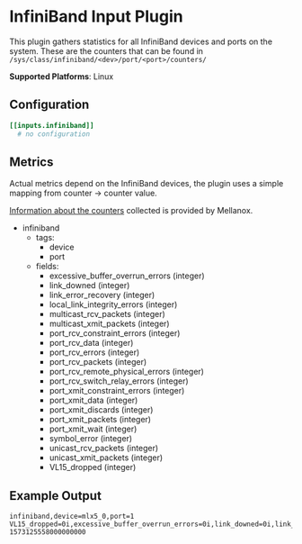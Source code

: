 # InfiniBand Input Plugin

This plugin gathers statistics for all InfiniBand devices and ports on the
system. These are the counters that can be found in
`/sys/class/infiniband/<dev>/port/<port>/counters/`

**Supported Platforms**: Linux

## Configuration

```toml
[[inputs.infiniband]]
  # no configuration
```

## Metrics

Actual metrics depend on the InfiniBand devices, the plugin uses a simple
mapping from counter -> counter value.

[Information about the counters][counters] collected is provided by Mellanox.

[counters]: https://community.mellanox.com/s/article/understanding-mlx5-linux-counters-and-status-parameters

- infiniband
  - tags:
    - device
    - port
  - fields:
    - excessive_buffer_overrun_errors (integer)
    - link_downed (integer)
    - link_error_recovery (integer)
    - local_link_integrity_errors (integer)
    - multicast_rcv_packets (integer)
    - multicast_xmit_packets (integer)
    - port_rcv_constraint_errors (integer)
    - port_rcv_data (integer)
    - port_rcv_errors (integer)
    - port_rcv_packets (integer)
    - port_rcv_remote_physical_errors (integer)
    - port_rcv_switch_relay_errors (integer)
    - port_xmit_constraint_errors (integer)
    - port_xmit_data (integer)
    - port_xmit_discards (integer)
    - port_xmit_packets (integer)
    - port_xmit_wait (integer)
    - symbol_error (integer)
    - unicast_rcv_packets (integer)
    - unicast_xmit_packets (integer)
    - VL15_dropped (integer)

## Example Output

```shell
infiniband,device=mlx5_0,port=1 VL15_dropped=0i,excessive_buffer_overrun_errors=0i,link_downed=0i,link_error_recovery=0i,local_link_integrity_errors=0i,multicast_rcv_packets=0i,multicast_xmit_packets=0i,port_rcv_constraint_errors=0i,port_rcv_data=237159415345822i,port_rcv_errors=0i,port_rcv_packets=801977655075i,port_rcv_remote_physical_errors=0i,port_rcv_switch_relay_errors=0i,port_xmit_constraint_errors=0i,port_xmit_data=238334949937759i,port_xmit_discards=0i,port_xmit_packets=803162651391i,port_xmit_wait=4294967295i,symbol_error=0i,unicast_rcv_packets=801977655075i,unicast_xmit_packets=803162651391i 1573125558000000000
```
